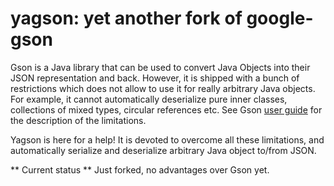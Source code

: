 # yagson: yet another fork of google-gson
Gson is a Java library that can be used to convert Java Objects into their JSON representation and back. 
However, it is shipped with a bunch of restrictions which does not allow to use it for really arbitrary Java objects.
For example, it cannot automatically deserialize pure inner classes, collections of mixed types, circular references etc.
See Gson [user guide](http://sites.google.com/site/gson/gson-user-guide) for the description of the limitations.

Yagson is here for a help! It is devoted to overcome all these limitations, and automatically serialize and deserialize
arbitrary Java object to/from JSON.

** Current status **
Just forked, no advantages over Gson yet.